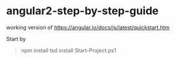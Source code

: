 # angular2-step-by-step-guide

working version of https://angular.io/docs/js/latest/quickstart.htm

Start by
> npm install
> tsd install
> Start-Project.ps1
